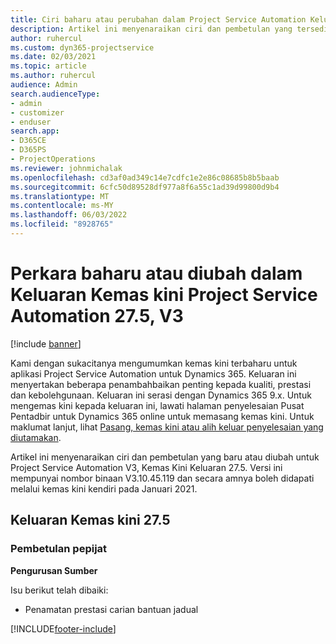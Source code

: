 ```yaml
---
title: Ciri baharu atau perubahan dalam Project Service Automation Keluaran Kemas Kini 27.5 Hotfix, V3
description: Artikel ini menyenaraikan ciri dan pembetulan yang tersedia dalam Keluaran Kemas Kini Automasi Project Service 27.5 Hotfix, V3.
author: ruhercul
ms.custom: dyn365-projectservice
ms.date: 02/03/2021
ms.topic: article
ms.author: ruhercul
audience: Admin
search.audienceType:
- admin
- customizer
- enduser
search.app:
- D365CE
- D365PS
- ProjectOperations
ms.reviewer: johnmichalak
ms.openlocfilehash: cd3af0ad349c14e7cdfc1e2e86c08685b8b5baab
ms.sourcegitcommit: 6cfc50d89528df977a8f6a55c1ad39d99800d9b4
ms.translationtype: MT
ms.contentlocale: ms-MY
ms.lasthandoff: 06/03/2022
ms.locfileid: "8928765"
---
```

# <a name="whats-new-or-changed-in-project-service-automation-update-release-275-v3"></a>Perkara baharu atau diubah dalam Keluaran Kemas kini Project Service Automation 27.5, V3

[!include [banner](../includes/psa-now-project-operations.md)]

Kami dengan sukacitanya mengumumkan kemas kini terbaharu untuk aplikasi Project Service Automation untuk Dynamics 365. Keluaran ini menyertakan beberapa penambahbaikan penting kepada kualiti, prestasi dan kebolehgunaan. Keluaran ini serasi dengan Dynamics 365 9.x. Untuk mengemas kini kepada keluaran ini, lawati halaman penyelesaian Pusat Pentadbir untuk Dynamics 365 online untuk memasang kemas kini. Untuk maklumat lanjut, lihat [Pasang, kemas kini atau alih keluar penyelesaian yang diutamakan](/power-platform/admin/install-remove-preferred-solution).

Artikel ini menyenaraikan ciri dan pembetulan yang baru atau diubah untuk Project Service Automation V3, Kemas Kini Keluaran 27.5. Versi ini mempunyai nombor binaan V3.10.45.119 dan secara amnya boleh didapati melalui kemas kini kendiri pada Januari 2021.

## <a name="update-release-275"></a>Keluaran Kemas kini 27.5

### <a name="bug-fixes"></a>Pembetulan pepijat


**Pengurusan Sumber**

Isu berikut telah dibaiki:

- Penamatan prestasi carian bantuan jadual


[!INCLUDE[footer-include](../includes/footer-banner.md)]
